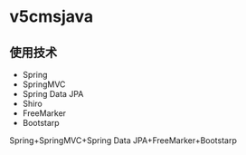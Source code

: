 # v5cmsjava
## 使用技术
- Spring
- SpringMVC
- Spring Data JPA
- Shiro
- FreeMarker
- Bootstarp

Spring+SpringMVC+Spring Data JPA+FreeMarker+Bootstarp